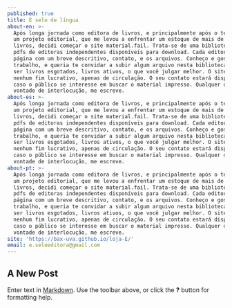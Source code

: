```yaml
---
published: true
title: É selo de língua
about-en: >-
  Após longa jornada como editora de livros, e principalmente após o término de
  um projeto editorial, que me levou a enfrentar um estoque de mais de 300
  livros, decidi começar o site material.fail. Trata-se de uma biblioteca de
  pdfs de editoras independentes disponíveis para download. Cada editora tem uma
  página com um breve descritivo, contato, e os arquivos. Conheço e gosto do seu
  trabalho, e queria te convidar a subir algum arquivo nesta biblioteca. Podem
  ser livros esgotados, livros ativos, o que você julgar melhor. O site não tem
  nenhum fim lucrativo, apenas de circulação. O seu contato estará disponível,
  caso o público se interesse em buscar o material impresso. Qualquer dúvida ou
  vontade de interlocução, me escreve.
about-es: >-
  Após longa jornada como editora de livros, e principalmente após o término de
  um projeto editorial, que me levou a enfrentar um estoque de mais de 300
  livros, decidi começar o site material.fail. Trata-se de uma biblioteca de
  pdfs de editoras independentes disponíveis para download. Cada editora tem uma
  página com um breve descritivo, contato, e os arquivos. Conheço e gosto do seu
  trabalho, e queria te convidar a subir algum arquivo nesta biblioteca. Podem
  ser livros esgotados, livros ativos, o que você julgar melhor. O site não tem
  nenhum fim lucrativo, apenas de circulação. O seu contato estará disponível,
  caso o público se interesse em buscar o material impresso. Qualquer dúvida ou
  vontade de interlocução, me escreve.
about-pt: >-
  Após longa jornada como editora de livros, e principalmente após o término de
  um projeto editorial, que me levou a enfrentar um estoque de mais de 300
  livros, decidi começar o site material.fail. Trata-se de uma biblioteca de
  pdfs de editoras independentes disponíveis para download. Cada editora tem uma
  página com um breve descritivo, contato, e os arquivos. Conheço e gosto do seu
  trabalho, e queria te convidar a subir algum arquivo nesta biblioteca. Podem
  ser livros esgotados, livros ativos, o que você julgar melhor. O site não tem
  nenhum fim lucrativo, apenas de circulação. O seu contato estará disponível,
  caso o público se interesse em buscar o material impresso. Qualquer dúvida ou
  vontade de interlocução, me escreve.
site: 'https://bax-uva.github.io/loja-E/'
email: e.seloeditora@gmail.com
---
```

## A New Post

Enter text in [Markdown](http://daringfireball.net/projects/markdown/). Use the toolbar above, or click the **?** button for formatting help.
